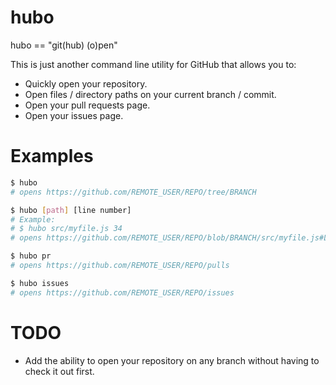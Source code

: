 # hubo

hubo == "git(hub) (o)pen"

This is just another command line utility for GitHub that allows you to:
- Quickly open your repository.
- Open files / directory paths on your current branch / commit.
- Open your pull requests page.
- Open your issues page.

# Examples

```sh
$ hubo
# opens https://github.com/REMOTE_USER/REPO/tree/BRANCH

$ hubo [path] [line number]
# Example:
# $ hubo src/myfile.js 34
# opens https://github.com/REMOTE_USER/REPO/blob/BRANCH/src/myfile.js#L34

$ hubo pr
# opens https://github.com/REMOTE_USER/REPO/pulls

$ hubo issues
# opens https://github.com/REMOTE_USER/REPO/issues
```

# TODO
- Add the ability to open your repository on any branch without having to check it out first.
